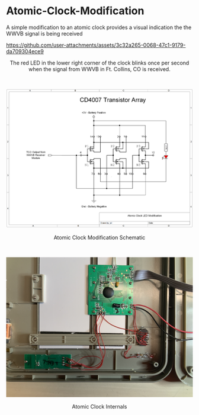 # Atomic-Clock-Modification
A simple modification to an atomic clock provides a visual indication the the WWVB signal is being received


https://github.com/user-attachments/assets/3c32a265-0068-47c1-9179-da709304ece9
<p align="center">The red LED in the lower right corner of the clock blinks once per second when the signal from WWVB in Ft. Collins, CO is received.</p><br>

<p align="center"><img src="/images/Atomic Clock Modification.png"/>
<p align="center">Atomic Clock Modification Schematic</p><br>

<p align="center"><img src="/images/Clock Internals.JPG"/>
<p align="center">Atomic Clock Internals</p><br>

